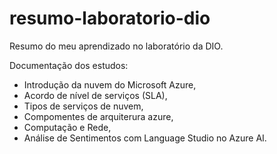 # resumo-laboratorio-dio
Resumo do meu aprendizado no laboratório da DIO.

Documentação dos estudos:</br>
- Introdução da nuvem do Microsoft Azure,</br>
- Acordo de nível de serviços (SLA),</br>
- Tipos de serviços de nuvem,</br>
- Compomentes de arquiterura azure,</br>
- Computação e Rede,</br>
- Análise de Sentimentos com Language Studio no Azure AI.

